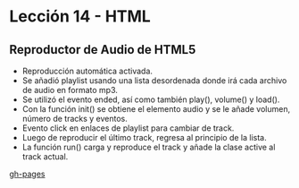 # Lección 14 - HTML
## Reproductor de Audio de HTML5

* Reproducción automática activada.
* Se añadió playlist usando una lista desordenada donde irá cada archivo de audio en formato mp3.
* Se utilizó el evento ended, así como también play(), volume() y load().
* Con la función init() se obtiene el elemento audio y se le añade volumen, número de tracks y eventos.
* Evento click en enlaces de playlist para cambiar de track.
* Luego de reproducir el último track, regresa al principio de la lista.
* La función run() carga y reproduce el track y añade la clase active al track actual.

[gh-pages](https://paulaponce.github.io/reproductor-audio/)
